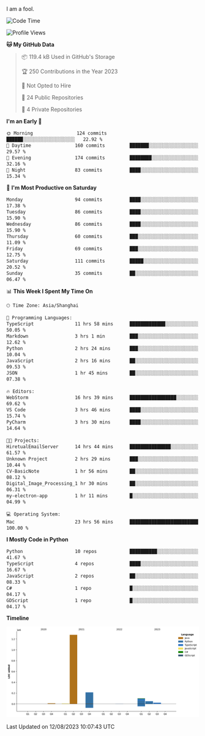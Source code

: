 I am a fool.

<!--START_SECTION:waka-->
![Code Time](http://img.shields.io/badge/Code%20Time-611%20hrs%2052%20mins-blue)

![Profile Views](http://img.shields.io/badge/Profile%20Views-1-blue)

**🐱 My GitHub Data** 

> 📦 119.4 kB Used in GitHub's Storage 
 > 
> 🏆 250 Contributions in the Year 2023
 > 
> 🚫 Not Opted to Hire
 > 
> 📜 24 Public Repositories 
 > 
> 🔑 4 Private Repositories 
 > 
**I'm an Early 🐤** 

```text
🌞 Morning                124 commits         ██████░░░░░░░░░░░░░░░░░░░   22.92 % 
🌆 Daytime                160 commits         ███████░░░░░░░░░░░░░░░░░░   29.57 % 
🌃 Evening                174 commits         ████████░░░░░░░░░░░░░░░░░   32.16 % 
🌙 Night                  83 commits          ████░░░░░░░░░░░░░░░░░░░░░   15.34 % 
```
📅 **I'm Most Productive on Saturday** 

```text
Monday                   94 commits          ████░░░░░░░░░░░░░░░░░░░░░   17.38 % 
Tuesday                  86 commits          ████░░░░░░░░░░░░░░░░░░░░░   15.90 % 
Wednesday                86 commits          ████░░░░░░░░░░░░░░░░░░░░░   15.90 % 
Thursday                 60 commits          ███░░░░░░░░░░░░░░░░░░░░░░   11.09 % 
Friday                   69 commits          ███░░░░░░░░░░░░░░░░░░░░░░   12.75 % 
Saturday                 111 commits         █████░░░░░░░░░░░░░░░░░░░░   20.52 % 
Sunday                   35 commits          ██░░░░░░░░░░░░░░░░░░░░░░░   06.47 % 
```


📊 **This Week I Spent My Time On** 

```text
🕑︎ Time Zone: Asia/Shanghai

💬 Programming Languages: 
TypeScript               11 hrs 58 mins      █████████████░░░░░░░░░░░░   50.05 % 
Markdown                 3 hrs 1 min         ███░░░░░░░░░░░░░░░░░░░░░░   12.62 % 
Python                   2 hrs 24 mins       ███░░░░░░░░░░░░░░░░░░░░░░   10.04 % 
JavaScript               2 hrs 16 mins       ██░░░░░░░░░░░░░░░░░░░░░░░   09.53 % 
JSON                     1 hr 45 mins        ██░░░░░░░░░░░░░░░░░░░░░░░   07.38 % 

🔥 Editors: 
WebStorm                 16 hrs 39 mins      █████████████████░░░░░░░░   69.62 % 
VS Code                  3 hrs 46 mins       ████░░░░░░░░░░░░░░░░░░░░░   15.74 % 
PyCharm                  3 hrs 30 mins       ████░░░░░░░░░░░░░░░░░░░░░   14.64 % 

🐱‍💻 Projects: 
HiretualEmailServer      14 hrs 44 mins      ███████████████░░░░░░░░░░   61.57 % 
Unknown Project          2 hrs 29 mins       ███░░░░░░░░░░░░░░░░░░░░░░   10.44 % 
CV-BasicNote             1 hr 56 mins        ██░░░░░░░░░░░░░░░░░░░░░░░   08.12 % 
Digital_Image_Processing_1 hr 30 mins        ██░░░░░░░░░░░░░░░░░░░░░░░   06.31 % 
my-electron-app          1 hr 11 mins        █░░░░░░░░░░░░░░░░░░░░░░░░   04.99 % 

💻 Operating System: 
Mac                      23 hrs 56 mins      █████████████████████████   100.00 % 
```

**I Mostly Code in Python** 

```text
Python                   10 repos            ██████████░░░░░░░░░░░░░░░   41.67 % 
TypeScript               4 repos             ████░░░░░░░░░░░░░░░░░░░░░   16.67 % 
JavaScript               2 repos             ██░░░░░░░░░░░░░░░░░░░░░░░   08.33 % 
C#                       1 repo              █░░░░░░░░░░░░░░░░░░░░░░░░   04.17 % 
GDScript                 1 repo              █░░░░░░░░░░░░░░░░░░░░░░░░   04.17 % 
```



**Timeline**

![Lines of Code chart](https://raw.githubusercontent.com/VeejaLiu/VeejaLiu/master/assets/bar_graph.png)


 Last Updated on 12/08/2023 10:07:43 UTC
<!--END_SECTION:waka-->
